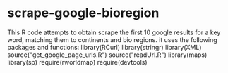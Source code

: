 # scrape-google-bioregion
This R code attempts to obtain scrape the first 10 google results for a key word, matching them to continents and bio regions. it uses the following packages and functions: 
    library(RCurl)
    library(stringr)
    library(XML)
    source("get_google_page_urls.R")
    source("readUrl.R")
    library(maps)
    library(sp)
    require(rworldmap)
    require(devtools)
